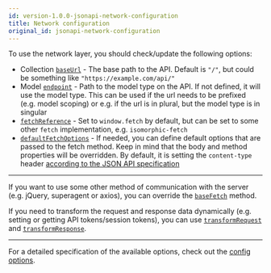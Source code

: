 ```yaml
---
id: version-1.0.0-jsonapi-network-configuration
title: Network configuration
original_id: jsonapi-network-configuration
---
```


To use the network layer, you should check/update the following options:

- Collection [`baseUrl`](jsonapi-config#baseurl) - The base path to the API. Default is `"/"`, but could be something like `"https://example.com/api/"`
- Model [`endpoint`](jsonapi-model) - Path to the model type on the API. If not defined, it will use the model type. This can be used if the url needs to be prefixed (e.g. model scoping) or e.g. if the url is in plural, but the model type is in singular
- [`fetchReference`](jsonapi-config#fetchreference) - Set to `window.fetch` by default, but can be set to some other `fetch` implementation, e.g. `isomorphic-fetch`
- [`defaultFetchOptions`](jsonapi-config#defaultfetchoptions) - If needed, you can define default options that are passed to the fetch method. Keep in mind that the body and method properties will be overridden. By default, it is setting the `content-type` header [according to the JSON API specification](jsonapi-spec-compliance#client-responsibilities)

---

If you want to use some other method of communication with the server (e.g. jQuery, superagent or axios), you can override the [`baseFetch`](jsonapi-config#basefetch) method.

If you need to transform the request and response data dynamically (e.g. setting or getting API tokens/session tokens), you can use [`transformRequest`](jsonapi-config#transformrequest) and [`transformResponse`](jsonapi-config#transformresponse).

---

For a detailed specification of the available options, check out the [config options](jsonapi-config).
